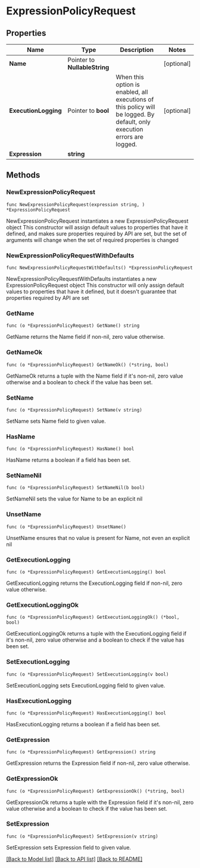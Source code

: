 # ExpressionPolicyRequest

## Properties

Name | Type | Description | Notes
------------ | ------------- | ------------- | -------------
**Name** | Pointer to **NullableString** |  | [optional] 
**ExecutionLogging** | Pointer to **bool** | When this option is enabled, all executions of this policy will be logged. By default, only execution errors are logged. | [optional] 
**Expression** | **string** |  | 

## Methods

### NewExpressionPolicyRequest

`func NewExpressionPolicyRequest(expression string, ) *ExpressionPolicyRequest`

NewExpressionPolicyRequest instantiates a new ExpressionPolicyRequest object
This constructor will assign default values to properties that have it defined,
and makes sure properties required by API are set, but the set of arguments
will change when the set of required properties is changed

### NewExpressionPolicyRequestWithDefaults

`func NewExpressionPolicyRequestWithDefaults() *ExpressionPolicyRequest`

NewExpressionPolicyRequestWithDefaults instantiates a new ExpressionPolicyRequest object
This constructor will only assign default values to properties that have it defined,
but it doesn't guarantee that properties required by API are set

### GetName

`func (o *ExpressionPolicyRequest) GetName() string`

GetName returns the Name field if non-nil, zero value otherwise.

### GetNameOk

`func (o *ExpressionPolicyRequest) GetNameOk() (*string, bool)`

GetNameOk returns a tuple with the Name field if it's non-nil, zero value otherwise
and a boolean to check if the value has been set.

### SetName

`func (o *ExpressionPolicyRequest) SetName(v string)`

SetName sets Name field to given value.

### HasName

`func (o *ExpressionPolicyRequest) HasName() bool`

HasName returns a boolean if a field has been set.

### SetNameNil

`func (o *ExpressionPolicyRequest) SetNameNil(b bool)`

 SetNameNil sets the value for Name to be an explicit nil

### UnsetName
`func (o *ExpressionPolicyRequest) UnsetName()`

UnsetName ensures that no value is present for Name, not even an explicit nil
### GetExecutionLogging

`func (o *ExpressionPolicyRequest) GetExecutionLogging() bool`

GetExecutionLogging returns the ExecutionLogging field if non-nil, zero value otherwise.

### GetExecutionLoggingOk

`func (o *ExpressionPolicyRequest) GetExecutionLoggingOk() (*bool, bool)`

GetExecutionLoggingOk returns a tuple with the ExecutionLogging field if it's non-nil, zero value otherwise
and a boolean to check if the value has been set.

### SetExecutionLogging

`func (o *ExpressionPolicyRequest) SetExecutionLogging(v bool)`

SetExecutionLogging sets ExecutionLogging field to given value.

### HasExecutionLogging

`func (o *ExpressionPolicyRequest) HasExecutionLogging() bool`

HasExecutionLogging returns a boolean if a field has been set.

### GetExpression

`func (o *ExpressionPolicyRequest) GetExpression() string`

GetExpression returns the Expression field if non-nil, zero value otherwise.

### GetExpressionOk

`func (o *ExpressionPolicyRequest) GetExpressionOk() (*string, bool)`

GetExpressionOk returns a tuple with the Expression field if it's non-nil, zero value otherwise
and a boolean to check if the value has been set.

### SetExpression

`func (o *ExpressionPolicyRequest) SetExpression(v string)`

SetExpression sets Expression field to given value.



[[Back to Model list]](../README.md#documentation-for-models) [[Back to API list]](../README.md#documentation-for-api-endpoints) [[Back to README]](../README.md)


